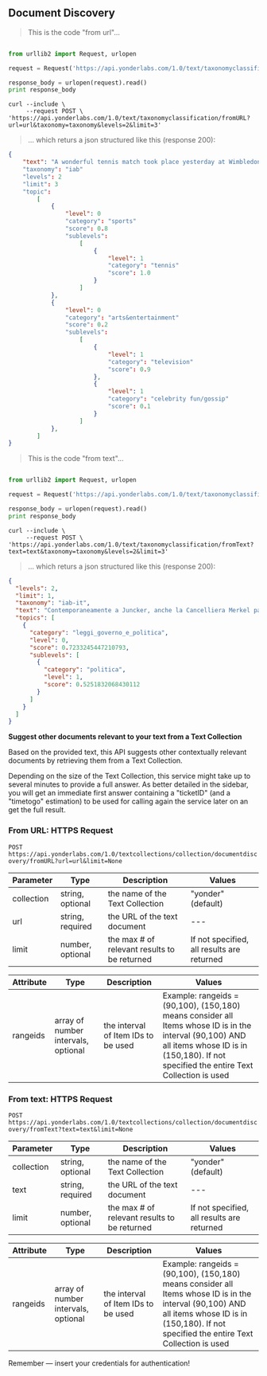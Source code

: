 ## Document Discovery 

> This is the code "from url"...

```python

from urllib2 import Request, urlopen

request = Request('https://api.yonderlabs.com/1.0/text/taxonomyclassification/fromURL?url=url&taxonomy=taxonomy&levels=2&limit=3')

response_body = urlopen(request).read()
print response_body
```
```shell
curl --include \
     --request POST \
'https://api.yonderlabs.com/1.0/text/taxonomyclassification/fromURL?url=url&taxonomy=taxonomy&levels=2&limit=3'
```



>... which returs a json structured like this (response 200):

```json
{
    "text": "A wonderful tennis match took place yesterday at Wimbledon between Djokovic and Federer"
    "taxonomy": "iab"
    "levels": 2
    "limit": 3
    "topic":
        [
            {
                "level": 0
                "category": "sports"
                "score": 0.8
                "sublevels":
                    [
                        {
                            "level": 1
                            "category": "tennis"
                            "score": 1.0
                        }
                    ]
            },
            {
                "level": 0
                "category": "arts&entertainment"
                "score": 0.2
                "sublevels":
                    [
                        {
                            "level": 1
                            "category": "television"
                            "score": 0.9
                        },
                        {
                            "level": 1
                            "category": "celebrity fun/gossip"
                            "score": 0.1
                        }
                    ]
            },
        ]
}
```



> This is the code "from text"...

```python

from urllib2 import Request, urlopen

request = Request('https://api.yonderlabs.com/1.0/text/taxonomyclassification/fromText?text=text&taxonomy=taxonomy&levels=2&limit=3')

response_body = urlopen(request).read()
print response_body
```


```shell
curl --include \
     --request POST \
'https://api.yonderlabs.com/1.0/text/taxonomyclassification/fromText?text=text&taxonomy=taxonomy&levels=2&limit=3'
```

>... which returs a json structured like this (response 200):

```json
{
  "levels": 2,
  "limit": 1,
  "taxonomy": "iab-it",
  "text": "Contemporaneamente a Juncker, anche la Cancelliera Merkel parla di emergenza immigrazione, in un discorso al Bundestag. E lo fa, al solito, con i suoi toni pragmatici: « Coloro che cercano asilo e che vedono riconosciuto il diritto d’asilo hanno bisogno del nostro aiuto. E bisogna integrarli velocemente. E altrettanto velocemente devono imparare velocemente il tedesco e avere velocemente un lavoro. Diventeranno cittadini tedeschi», ha aggiunto. «Un Paese che dice “benvenuti” a tante persone deve anche dire quali sono le regole - ha aggiunto -. Anche questo fa parte di una società aperta. Non ci sarà nessuna tolleranza per la società parallela». Temi e concetti che si ritrovano anche nel discorso di Juncker.",
  "topics": [
    {
      "category": "leggi_governo_e_politica",
      "level": 0,
      "score": 0.7233245447210793,
      "sublevels": [
        {
          "category": "politica",
          "level": 1,
          "score": 0.5251832068430112
        }
      ]
    }
  ]
}
```





**Suggest other documents relevant to your text from a Text Collection**

Based on the provided text, this API suggests other contextually relevant documents by retrieving them from a Text Collection.

<aside class="notice">
Depending on the size of the Text Collection, this service might take up to several minutes to provide a full answer. As better detailed in the sidebar, you will get an immediate first answer containing a "ticketID" (and a "timetogo" estimation) to be used for calling again the service later on an get the full result. 
</aside>

### From URL: HTTPS Request 

`POST https://api.yonderlabs.com/1.0/textcollections/collection/documentdiscovery/fromURL?url=url&limit=None`

Parameter | Type | Description | Values |
--------- | ------- | ----------- | ----------- |
collection | string, optional | the name of the Text Collection | "yonder" (default)
url | string, required | the URL of the text document | --- |
limit | number, optional | the max # of relevant results to be returned | If not specified, all results are returned

Attribute | Type | Description | Values
--------- | ------- | ----------- | ----------- |
rangeids | array of number intervals, optional | the interval of Item IDs to be used | Example: rangeids = (90,100), (150,180) means consider all Items whose ID is in the interval (90,100) AND all items whose ID is in (150,180). If not specified the entire Text Collection is used


### From text: HTTPS Request 

`POST https://api.yonderlabs.com/1.0/textcollections/collection/documentdiscovery/fromText?text=text&limit=None`

Parameter | Type | Description | Values |
--------- | ------- | ----------- | ----------- |
collection | string, optional | the name of the Text Collection | "yonder" (default)
text | string, required | the URL of the text document | --- |
limit | number, optional | the max # of relevant results to be returned | If not specified, all results are returned

Attribute | Type | Description | Values
--------- | ------- | ----------- | ----------- |
rangeids | array of number intervals, optional | the interval of Item IDs to be used | Example: rangeids = (90,100), (150,180) means consider all Items whose ID is in the interval (90,100) AND all items whose ID is in (150,180). If not specified the entire Text Collection is used

<aside class="success">
Remember — insert your credentials for authentication!
</aside>
